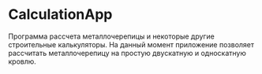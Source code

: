 # CalculationApp
Программа рассчета металлочерепицы и некоторые другие строительные калькуляторы.
На данный момент приложение позволяет рассчитать металлочерепицу на простую двускатную и односкатную кровлю.